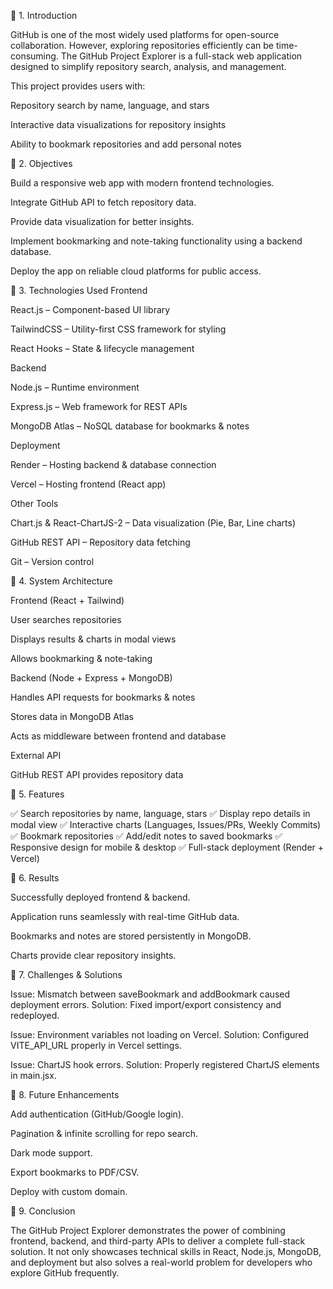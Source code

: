 🔹 1. Introduction

GitHub is one of the most widely used platforms for open-source collaboration. However, exploring repositories efficiently can be time-consuming. The GitHub Project Explorer is a full-stack web application designed to simplify repository search, analysis, and management.

This project provides users with:

Repository search by name, language, and stars

Interactive data visualizations for repository insights

Ability to bookmark repositories and add personal notes

🔹 2. Objectives

Build a responsive web app with modern frontend technologies.

Integrate GitHub API to fetch repository data.

Provide data visualization for better insights.

Implement bookmarking and note-taking functionality using a backend database.

Deploy the app on reliable cloud platforms for public access.

🔹 3. Technologies Used
Frontend

React.js – Component-based UI library

TailwindCSS – Utility-first CSS framework for styling

React Hooks – State & lifecycle management

Backend

Node.js – Runtime environment

Express.js – Web framework for REST APIs

MongoDB Atlas – NoSQL database for bookmarks & notes

Deployment

Render – Hosting backend & database connection

Vercel – Hosting frontend (React app)

Other Tools

Chart.js & React-ChartJS-2 – Data visualization (Pie, Bar, Line charts)

GitHub REST API – Repository data fetching

Git – Version control

🔹 4. System Architecture

Frontend (React + Tailwind)

User searches repositories

Displays results & charts in modal views

Allows bookmarking & note-taking

Backend (Node + Express + MongoDB)

Handles API requests for bookmarks & notes

Stores data in MongoDB Atlas

Acts as middleware between frontend and database

External API

GitHub REST API provides repository data

🔹 5. Features

✅ Search repositories by name, language, stars
✅ Display repo details in modal view
✅ Interactive charts (Languages, Issues/PRs, Weekly Commits)
✅ Bookmark repositories
✅ Add/edit notes to saved bookmarks
✅ Responsive design for mobile & desktop
✅ Full-stack deployment (Render + Vercel)

🔹 6. Results

Successfully deployed frontend & backend.

Application runs seamlessly with real-time GitHub data.

Bookmarks and notes are stored persistently in MongoDB.

Charts provide clear repository insights.

🔹 7. Challenges & Solutions

Issue: Mismatch between saveBookmark and addBookmark caused deployment errors.
Solution: Fixed import/export consistency and redeployed.

Issue: Environment variables not loading on Vercel.
Solution: Configured VITE_API_URL properly in Vercel settings.

Issue: ChartJS hook errors.
Solution: Properly registered ChartJS elements in main.jsx.

🔹 8. Future Enhancements

Add authentication (GitHub/Google login).

Pagination & infinite scrolling for repo search.

Dark mode support.

Export bookmarks to PDF/CSV.

Deploy with custom domain.

🔹 9. Conclusion

The GitHub Project Explorer demonstrates the power of combining frontend, backend, and third-party APIs to deliver a complete full-stack solution. It not only showcases technical skills in React, Node.js, MongoDB, and deployment but also solves a real-world problem for developers who explore GitHub frequently.